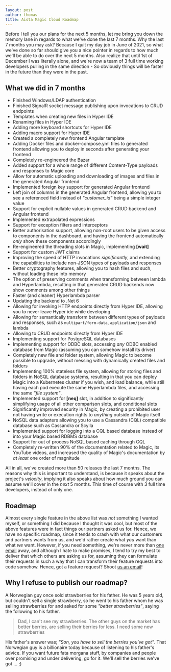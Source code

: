 ```yaml
---
layout: post
author: thomas
title: Aista Magic Cloud Roadmap
---
```


Before I tell you our plans for the next 5 months, let me bring you down the memory lane in regards to what we've done
the last 7 months. Why the last 7 months you may ask? Because I quit my day job in June of 2021, so what we've done so
far should give you a nice pointer in regards to how much we'll be able to do over the next 5 months. Also realize that
until 1st of December I was literally alone, and we're now a team of 3 full time working developers pulling in the same
direction - So obviously things will be faster in the future than they were in the past.

## What we did in 7 months

* Finished Windows/LDAP authentication
* Finished SignalR socket message publishing upon invocations to CRUD endpoints
* Templates when creating new files in Hyper IDE
* Renaming files in Hyper IDE
* Adding more keyboard shortcuts for Hyper IDE
* Adding macro support for Hyper IDE
* Created a completely new frontend Angular template
* Adding Docker files and docker-compose.yml files to generated frontend  allowing you to deploy in seconds after generating your frontend
* Completely re-engineered the Bazar
* Added support for a whole range of different Content-Type payloads and responses to Magic core
* Allow for automatic uploading and downloading of images and files in the generated Angular frontend
* Implemented foreign key support for generated Angular frontend
* Left join of columns in the generated Angular frontend, allowing you to see a referenced field instead of _"customer_id"_ being a simple integer value
* Support for explicit nullable values in generated CRUD backend and Angular frontend
* Implemented extrapolated expressions
* Support for exception filters and interceptors
* Better authorisation support, allowing non-root users to be given access to components in the dashboard, and having the frontend automatically _only_ show these components accordingly
* Re-engineered the threading slots in Magic, implementing **[wait]**
* Support for custom JWT claims
* Improving the speed of HTTP invocations *significantly*, and extending the capabilities to include non-JSON types of payloads and responses
* Better cryptography features, allowing you to hash files and such, without loading these into memory
* The option of preserving comments when transforming between lambda and Hyperlambda, resulting in that generated CRUD backends now show comments among other things
* Faster (and cleaner) Hyperlambda parser
* Updating the backend to .Net 6
* Allowing for invoking HTTP endpoints directly from Hyper IDE, allowing you to never leave Hyper ide while developing
* Allowing for semantically transform between different types of payloads and responses, such as `multipart/form-data`, `application/json` and lambda
* Allowing to CRUD endpoints directly from Hyper IDE
* Implementing support for PostgreSQL databases
* Implementing support for ODBC slots, accessing _any_ ODBC enabled database from Magic (assuming you can somehow install its driver)
* Completely new file and folder system, allowing Magic to become possible to upgrade, without messing with dynamically created files and folders
* Implementing 100% stateless file system, allowing for storing files and folders in NoSQL database systems, resulting in that you can deploy Magic into a Kubernetes cluster if you wish, and load balance, while still having each pod execute the same Hyperlambda files, and accessing the same _"file system"_.
* Implemented support for **[neq]** slot, in addition to significantly simplifying usage of all other comparison slots, and conditional slots
* Significantly improved security in Magic, by creating a prohibited user not having write or execution rights to _anything_ outside of Magic itself
* NoSQL data adapters allowing you to use a Cassandra (CQL) compatible database such as Cassandra or Scylla
* Implemented support for logging into a CQL based database instead of into your Magic based RDBMS database
* Support for out of process NoSQL based caching through CQL
* Completely re-written 90% of the documentation related to Magic, its YouTube videos, and increased the quality of Magic's documentation by _at least_ one order of magnitude

All in all, we've created more than 50 releases the last 7 months. The reasons why this is important to understand,
is because it speaks about the project's _velocity_, implying it also speaks about how much ground you can assume we'll cover in the _next_ 5 months. This time of course with 3 full time developers, instead of only one.

## Roadmap

Almost every single feature in the above list was _not_ something I wanted myself, or something I did because I thought it was
cool, but most of the above features were in fact things our partners asked us for. Hence, we have no specific roadmap, since
it tends to crash with what our customers and partners wants from us, and we'd rather create what _you_ want than what
_we_ want. However, if you need something, we're never more than [one email](mailto:th@aista.com) away, and although I
hate to make promises, I tend to try my best to deliver that which others are asking us for, assuming they can formulate
their requests in such a way that I can transform their feature requests into code somehow. Hence, got a feature request?
Shoot [us an email](mailto:th@aista.com)!

## Why I refuse to publish our roadmap?

A Norwegian guy once sold strawberries for his father. He was 5 years old, but couldn't sell a single strawberry, so
he went to his father whom he was selling strawberries for and asked for some _"better strawberries"_, saying the following
to his father.

> Dad, I can't see my strawberries. The other guys on the market has better berries, are selling their berries for less. I need some new strawberries

His father's answer was; _"Son, you have to sell the berries you've got"_. That Norwegian guy is a billionaire today 
because of listening to his father's advice. If you want future fata morgana stuff, by companies and people over promising
and under delivering, go for it. We'll sell the berries we've got ... ;)
